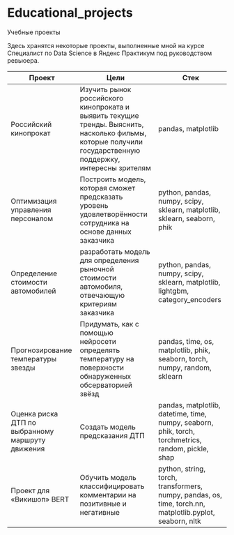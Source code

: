 # Educational_projects
Учебные проекты

Здесь хранятся некоторые проекты, выполненные мной на курсе Специалист по Data Science в Яндекс Практикум под руководством ревьюера.

   | Проект | Цели | Стек |
   |------- | ---- | ---- |
   |Российский кинопрокат|Изучить рынок российского кинопроката и выявить текущие тренды. Выяснить, насколько фильмы, которые получили государственную поддержку, интересны зрителям|pandas, matplotlib|
   | Оптимизация управления персоналом | Построить модель, которая сможет предсказать уровень удовлетворённости сотрудника на основе данных заказчика  | python, pandas, numpy, scipy, sklearn, matplotlib, sklearn, seaborn, phik  |
   | Определение стоимости автомобилей | разработать модель для определения рыночной стоимости автомобиля, отвечающую критериям заказчика | python, pandas, numpy, scipy, sklearn, matplotlib, lightgbm, category_encoders |
   |Прогнозирование температуры звезды|Придумать, как с помощью нейросети определять температуру на поверхности обнаруженных обсерваторией звёзд|pandas, time, os, matplotlib, phik, seaborn, torch, numpy, random, sklearn|
   |Оценка риска ДТП по выбранному маршруту движения|Создать модель предсказания ДТП|pandas, matplotlib, datetime, time, numpy, seaborn, phik, torch, torchmetrics, random, pickle, shap|
   |Проект для «Викишоп» BERT|Обучить модель классифицировать комментарии на позитивные и негативные|python, string, torch, transformers, numpy, pandas, os, time, torch.nn, matplotlib.pyplot, seaborn, nltk|
